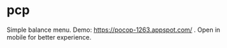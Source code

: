 # pcp

Simple balance menu. Demo: https://pocop-1263.appspot.com/ . Open in mobile for better experience.
